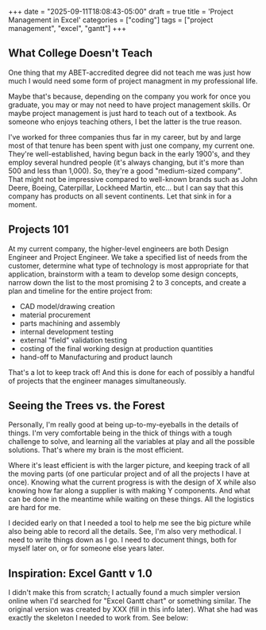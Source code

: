 +++
date = "2025-09-11T18:08:43-05:00"
draft = true
title = 'Project Management in Excel'
categories = ["coding"]
tags = ["project management", "excel", "gantt"]
+++

## What College Doesn't Teach
One thing that my ABET-accredited degree did not teach me was just how much I would need some form of project managment in my professional life.

Maybe that's because, depending on the company you work for once you graduate, you may or may not need to have project management skills. Or maybe project management is just hard to teach out of a textbook. As someone who enjoys teaching others, I bet the latter is the true reason.

I've worked for three companies thus far in my career, but by and large most of that tenure has been spent with just one company, my current one. They're well-established, having begun back in the early 1900's, and they employ several hundred people (it's always changing, but it's more than 500 and less than 1,000). So, they're a good "medium-sized company". That might not be impressive compared to well-known brands such as John Deere, Boeing, Caterpillar, Lockheed Martin, etc... but I can say that this company has products on all sevent continents. Let that sink in for a moment.

## Projects 101
At my current company, the higher-level engineers are both Design Engineer and Project Engineer. We take a specified list of needs from the customer, determine what type of technology is most appropriate for that application, brainstorm with a team to develop some design concepts, narrow down the list to the most promising 2 to 3 concepts, and create a plan and timeline for the entire project from:
 - CAD model/drawing creation
 - material procurement
 - parts machining and assembly
 - internal development testing
 - external "field" validation testing
 - costing of the final working design at production quantities
 - hand-off to Manufacturing and product launch

That's a lot to keep track of! And this is done for each of possibly a handful of projects that the engineer manages simultaneously.

## Seeing the Trees vs. the Forest
Personally, I'm really good at being up-to-my-eyeballs in the details of things. I'm very comfortable being in the thick of things with a tough challenge to solve, and learning all the variables at play and all the possible solutions. That's where my brain is the most efficient.

Where it's least efficient is with the larger picture, and keeping track of all the moving parts (of one particular project and of all the projects I have at once). Knowing what the current progress is with the design of X while also knowing how far along a supplier is with making Y components. And what can be done in the meantime while waiting on these things. All the logistics are hard for me.

I decided early on that I needed a tool to help me see the big picture while also being able to record all the details. See, I'm also very methodical. I need to write things down as I go. I need to document things, both for myself later on, or for someone else years later.

## Inspiration: Excel Gantt v 1.0
I didn't make this from scratch; I actually found a much simpler version online when I'd searched for "Excel Gantt chart" or something similar. The original version was created by XXX (fill in this info later). What she had was exactly the skeleton I needed to work from. See below:

